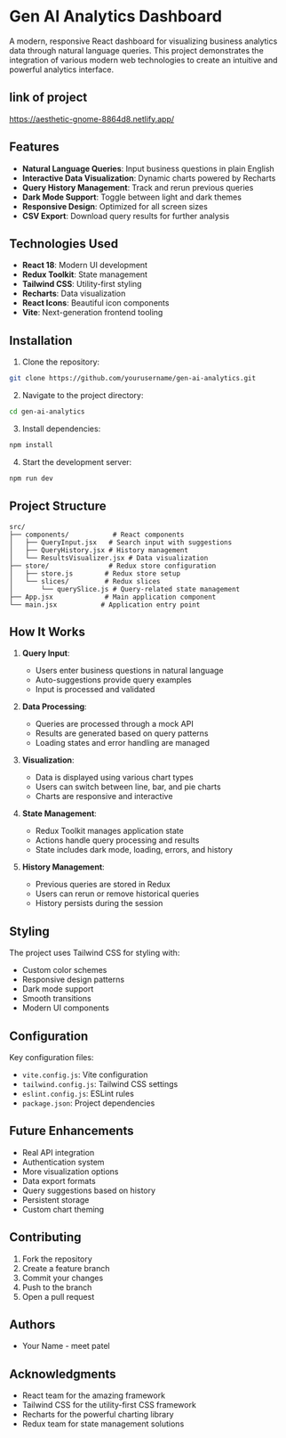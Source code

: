 # Gen AI Analytics Dashboard

A modern, responsive React dashboard for visualizing business analytics data through natural language queries. This project demonstrates the integration of various modern web technologies to create an intuitive and powerful analytics interface.

## link of project

  https://aesthetic-gnome-8864d8.netlify.app/

##  Features

- **Natural Language Queries**: Input business questions in plain English
- **Interactive Data Visualization**: Dynamic charts powered by Recharts
- **Query History Management**: Track and rerun previous queries
- **Dark Mode Support**: Toggle between light and dark themes
- **Responsive Design**: Optimized for all screen sizes
- **CSV Export**: Download query results for further analysis

##  Technologies Used

- **React 18**: Modern UI development
- **Redux Toolkit**: State management
- **Tailwind CSS**: Utility-first styling
- **Recharts**: Data visualization
- **React Icons**: Beautiful icon components
- **Vite**: Next-generation frontend tooling

##  Installation

1. Clone the repository:
```bash
git clone https://github.com/yourusername/gen-ai-analytics.git
```

2. Navigate to the project directory:
```bash
cd gen-ai-analytics
```

3. Install dependencies:
```bash
npm install
```

4. Start the development server:
```bash
npm run dev
```

##  Project Structure

```
src/
├── components/           # React components
│   ├── QueryInput.jsx   # Search input with suggestions
│   ├── QueryHistory.jsx # History management
│   └── ResultsVisualizer.jsx # Data visualization
├── store/               # Redux store configuration
│   ├── store.js        # Redux store setup
│   └── slices/         # Redux slices
│       └── querySlice.js # Query-related state management
├── App.jsx             # Main application component
└── main.jsx           # Application entry point
```

##  How It Works

1. **Query Input**:
   - Users enter business questions in natural language
   - Auto-suggestions provide query examples
   - Input is processed and validated

2. **Data Processing**:
   - Queries are processed through a mock API
   - Results are generated based on query patterns
   - Loading states and error handling are managed

3. **Visualization**:
   - Data is displayed using various chart types
   - Users can switch between line, bar, and pie charts
   - Charts are responsive and interactive

4. **State Management**:
   - Redux Toolkit manages application state
   - Actions handle query processing and results
   - State includes dark mode, loading, errors, and history

5. **History Management**:
   - Previous queries are stored in Redux
   - Users can rerun or remove historical queries
   - History persists during the session

##  Styling

The project uses Tailwind CSS for styling with:
- Custom color schemes
- Responsive design patterns
- Dark mode support
- Smooth transitions
- Modern UI components

##  Configuration

Key configuration files:
- `vite.config.js`: Vite configuration
- `tailwind.config.js`: Tailwind CSS settings
- `eslint.config.js`: ESLint rules
- `package.json`: Project dependencies

##  Future Enhancements

- Real API integration
- Authentication system
- More visualization options
- Data export formats
- Query suggestions based on history
- Persistent storage
- Custom chart theming

## Contributing

1. Fork the repository
2. Create a feature branch
3. Commit your changes
4. Push to the branch
5. Open a pull request

##  Authors

- Your Name - meet patel

##  Acknowledgments

- React team for the amazing framework
- Tailwind CSS for the utility-first CSS framework
- Recharts for the powerful charting library
- Redux team for state management solutions